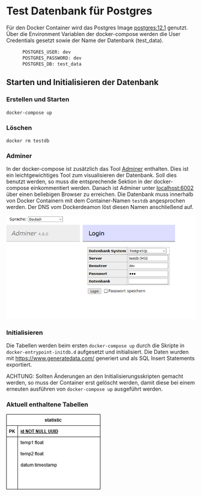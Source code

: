 # Test Datenbank für Postgres

Für den Docker Container wird das Postgres Image [postgres:12.1](https://hub.docker.com/_/postgres) genutzt.
Über die Environment Variablen der docker-compose werden die User Credentials gesetzt sowie der Name der Datenbank (test_data).

```
      POSTGRES_USER: dev
      POSTGRES_PASSWORD: dev
      POSTGRES_DB: test_data
```

## Starten und Initialisieren der Datenbank

### Erstellen und Starten 

```
docker-compose up
```

### Löschen

```
docker rm testdb
```

### Adminer

In der docker-compose ist zusätzlich das Tool [Adminer](https://hub.docker.com/_/adminer) enthalten.
Dies ist ein leichtgewichtiges Tool zum visualisieren der Datenbank.
Soll dies benutzt werden, so muss die entsprechende Sektion in der docker-compose einkommentiert werden.
Danach ist Adminer unter [localhost:6002](http://localhost:6002) über einen beliebigen Browser zu erreichen.
Die Datenbank muss innerhalb von Docker Containern mit dem Container-Namen `testdb` angesprochen werden.
Der DNS vom Dockerdeamon löst diesen Namen anschließend auf.

![Adminer](./img/adminer.PNG)

### Initialisieren

Die Tabellen werden beim ersten `docker-compose up` durch die Skripte in `docker-entrypoint-initdb.d` aufgesetzt und initialisiert. 
Die Daten wurden mit https://www.generatedata.com/ generiert und als SQL Insert Statements exportiert.

ACHTUNG: Sollten Änderungen an den Initialisierungsskripten gemacht werden, so muss der Container erst gelöscht werden, damit diese bei einem erneuten ausführen von `docker-compose up` ausgeführt werden.

### Aktuell enthaltene Tabellen

![Entity Relationship Model](./img/erm.png)



